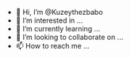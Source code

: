 - 👋 Hi, I’m @Kuzeythezbabo
- 👀 I’m interested in ...
- 🌱 I’m currently learning ...
- 💞️ I’m looking to collaborate on ...
- 📫 How to reach me ...

<!---
Kuzeythezbabo/Kuzeythezbabo is a ✨ special ✨ repository because its `README.md` (this file) appears on your GitHub profile.
You can click the Preview link to take a look at your changes.
--->
